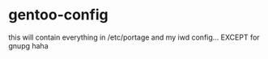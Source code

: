 # gentoo-config
this will contain everything in /etc/portage and my iwd config... EXCEPT for gnupg haha
